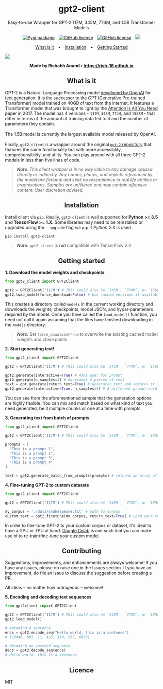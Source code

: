 <h1 align="center">gpt2-client</h1>

<p align="center">Easy-to-use Wrapper for GPT-2 117M, 345M, 774M, and 1.5B Transformer Models</p>

<p align="center">

  <a>
    <a style="margin: 0 5px" href="https://pypi.org/search/?q=gpt2-client"><img src="https://img.shields.io/pypi/v/gpt2-client?color=%231dd1a1&logo=%231dd1a1&logoColor=%231dd1a1" alt="Pypi package"></a>
  </a>
  <a>
    <a style="margin: 0 5px" href="https://pepy.tech/project/gpt2-client"><img src="https://pepy.tech/badge/gpt2-client" alt="GitHub license"></a>
  </a>
  <a>
    <a style="margin: 0 5px" href="https://opensource.org/licenses/MIT"><img src="https://img.shields.io/badge/license-MIT-%23feca57" alt="GitHub license"></a>
  </a>
  <a>
    <a style="margin: 0 5px" href="https://colab.research.google.com/drive/1RZwp1n6XeWxvhBjt1e3ATSOy4Mj9GEEl"><img    src="https://colab.research.google.com/assets/colab-badge.svg"></a>
  </a>

</p>

<p align="center">
  <a style="padding: 0 10px;" href="#what-is-it">What is it</a> • 
  <a style="padding: 0 10px;" href="#installation">Installation</a> • 
  <a style="padding: 0 10px;" href="#getting-started">Getting Started</a>
</p>

<div><img src="https://github.com/rish-16/gpt2client/raw/master/assets/demo.png" /></div>

<p align="center"><strong>Made by Rishabh Anand • <a href="https://rish-16.github.io">https://rish-16.github.io</a></strong></p>

<p align="center"><h2 align="center">What is it</h2></p>

GPT-2 is a Natural Language Processing model [developed by OpenAI](https://openai.com/blog/better-language-models/) for text generation. It is the successor to the GPT (Generative Pre-trained Transformer) model trained on 40GB of text from the internet. It features a Transformer model that was brought to light by the [Attention Is All You Need](https://arxiv.org/abs/1706.03762) paper in 2017. The model has 4 versions - `117M`, `345M`, `774M`, and `1558M` - that differ in terms of the amount of training data fed to it and the number of parameters they contain. 
<br>
<br>
The 1.5B model is currently the largest available model released by OpenAI.
<br>
<br>
Finally, `gpt2-client` is a wrapper around the original [`gpt-2` repository](https://github.com/openai/gpt-2) that features the same functionality but with more accessiblity, comprehensibility, and utilty. You can play around with all three GPT-2 models in less than five lines of code.

> ***Note**: This client wrapper is in no way liable to any damage caused directly or indirectly. Any names, places, and objects referenced by the model are fictional and seek no resemblance to real life entities or organisations. Samples are unfiltered and may contain offensive content. User discretion advised.*

<p align="center"><h2 align="center">Installation</h2></p>

Install client via `pip`. Ideally, `gpt2-client` is well supported for <strong>Python >= 3.5</strong> and <strong>TensorFlow >= 1.X</strong>. Some libraries may need to be reinstalled or upgraded using the `--upgrade` flag via `pip` if *Python 2.X* is used.

```bash
pip install gpt2-client
```

> ***Note:*** `gpt2-client` is **not** compatible with TensorFlow 2.0

<p align="center"><h2 align="center">Getting started</h2></p>

**1. Download the model weights and checkpoints**

```python
from gpt2_client import GPT2Client

gpt2 = GPT2Client('117M') # This could also be `345M`, `774M`, or `1558M`. Rename `save_dir` to anything.
gpt2.load_model(force_download=False) # Use cached versions if available.
```

This creates a directory called `models` in the current working directory and downloads the weights, checkpoints, model JSON, and hyper-parameters required by the model. Once you have called the `load_model()` function, you need not call it again assuming that the files have finished downloading in the `models` directory.

> ***Note:*** Set `force_download=True` to overwrite the existing cached model weights and checkpoints

**2. Start generating text!**

```python
from gpt2_client import GPT2Client

gpt2 = GPT2Client('117M') # This could also be `345M`, `774M`, or `1558M`

gpt2.generate(interactive=True) # Asks user for prompt
gpt2.generate(n_samples=4) # Generates 4 pieces of text
text = gpt.generate(return_text=True) # Generates text and returns it in an array
gpt2.generate(interactive=True, n_samples=3) # A different prompt each time
```

You can see from the aforementioned sample that the generation options are highly flexible. You can mix and match based on what kind of text you need generated, be it multiple chunks or one at a time with prompts.

**3. Generating text from batch of prompts**

```python
from gpt2_client import GPT2Client

gpt2 = GPT2Client('117M') # This could also be `345M`, `774M`, or `1558M`

prompts = [
  "This is a prompt 1",
  "This is a prompt 2",
  "This is a prompt 3",
  "This is a prompt 4"
]

text = gpt2.generate_batch_from_prompts(prompts) # returns an array of generated text
```

**4. Fine-tuning GPT-2 to custom datasets**

```python
from gpt2_client import GPT2Client

gpt2 = GPT2Client('117M') # This could also be `345M`, `774M`, or `1558M`

my_corpus = './data/shakespeare.txt' # path to corpus
custom_text = gpt2.finetune(my_corpus, return_text=True) # Load your custom dataset
```

In order to fine-tune GPT-2 to your custom corpus or dataset, it's ideal to have a GPU or TPU at hand. [Google Colab](http://colab.research.google.com) is one such tool you can make use of to re-train/fine-tune your custom model.

<p align="center"><h2 align="center">Contributing</h2></p>

Suggestions, improvements, and enhancements are always welcome! If you have any issues, please do raise one in the Issues section. If you have an improvement, do file an issue to discuss the suggestion before creating a PR.

All ideas – no matter how outrageous – welcome!

**5. Encoding and decoding text sequences**

```python
from gpt2client import GPT2Client

gpt2 = GPT2Client('117M') # This could also be `345M`, `774M`, or `1558M`
gpt2.load_model()

# encoding a sentence
encs = gpt2.encode_seq("Hello world, this is a sentence")
# [15496, 995, 11, 428, 318, 257, 6827]

# decoding an encoded sequence
decs = gpt2.decode_seq(encs)
# Hello world, this is a sentence
```

<p align="center"><h2 align="center">Licence</h2></p>

[MIT](https://github.com/rish-16/gpt2client/blob/master/LICENSE.txt)